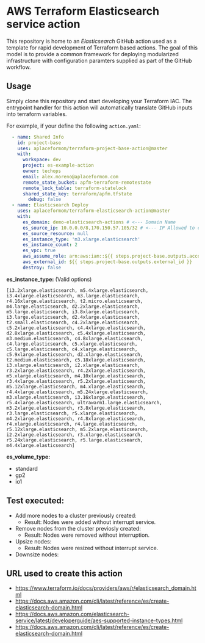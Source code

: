 AWS Terraform Elasticsearch service action
============================
This repository is home to an _Elasticsearch_ GitHub action used as a template for
rapid development of Terraform based actions. The goal of this model is to
provide a common framework for deploying modularized infrastructure with
configuration paramters supplied as part of the GitHub workflow.

Usage
-----
Simply clone this repository and start developing your Terraform IAC. The
entrypoint handler for this action will automatically translate GitHub inputs
into terraform variables.

For example, if your define the following `action.yaml`:
```yaml
  - name: Shared Info
    id: project-base
    uses: aplaceformom/terraform-project-base-action@master
    with:
      workspace: dev
      project: es-example-action
      owner: techops
      email: alex.moreno@aplaceformom.com
      remote_state_bucket: apfm-terraform-remotestate
      remote_lock_table: terraform-statelock
      shared_state_key: terraform/apfm.tfstate
        debug: false
  - name: Elasticsearch Deploy
    uses: aplaceformom/terraform-elasticsearch-action@master
    with:
      es_domain: demo-elasticsearch-actions # <--- Domain Name 
      es_source_ip: 10.0.0.0/8,170.150.57.105/32 # <--- IP Allowed to connect
      es_source_resource: null 
      es_instance_type: 'm3.xlarge.elasticsearch'
      es_instance_count: 2
      es_vpc: true
      aws_assume_role: arn:aws:iam::${{ steps.project-base.outputs.account_id }}:role/TerraformApply
      aws_external_id: ${{ steps.project-base.outputs.external_id }}
      destroy: false
```

**es_instance_type:** (Valid options)

```
[i3.2xlarge.elasticsearch, m5.4xlarge.elasticsearch, i3.4xlarge.elasticsearch, m3.large.elasticsearch, r4.16xlarge.elasticsearch, t2.micro.elasticsearch, m4.large.elasticsearch, d2.2xlarge.elasticsearch, m5.large.elasticsearch, i3.8xlarge.elasticsearch, i3.large.elasticsearch, d2.4xlarge.elasticsearch, t2.small.elasticsearch, c4.2xlarge.elasticsearch, c5.2xlarge.elasticsearch, c4.4xlarge.elasticsearch, d2.8xlarge.elasticsearch, c5.4xlarge.elasticsearch, m3.medium.elasticsearch, c4.8xlarge.elasticsearch, c4.large.elasticsearch, c5.xlarge.elasticsearch, c5.large.elasticsearch, c4.xlarge.elasticsearch, c5.9xlarge.elasticsearch, d2.xlarge.elasticsearch, t2.medium.elasticsearch, c5.18xlarge.elasticsearch, i3.xlarge.elasticsearch, i2.xlarge.elasticsearch, r3.2xlarge.elasticsearch, r4.2xlarge.elasticsearch, m5.xlarge.elasticsearch, m4.10xlarge.elasticsearch, r3.4xlarge.elasticsearch, r5.2xlarge.elasticsearch, m5.12xlarge.elasticsearch, m4.xlarge.elasticsearch, r4.4xlarge.elasticsearch, m5.24xlarge.elasticsearch, m3.xlarge.elasticsearch, i3.16xlarge.elasticsearch, r5.4xlarge.elasticsearch, ultrawarm1.large.elasticsearch, m3.2xlarge.elasticsearch, r3.8xlarge.elasticsearch, r3.large.elasticsearch, r5.xlarge.elasticsearch, m4.2xlarge.elasticsearch, r4.8xlarge.elasticsearch, r4.xlarge.elasticsearch, r4.large.elasticsearch, r5.12xlarge.elasticsearch, m5.2xlarge.elasticsearch, i2.2xlarge.elasticsearch, r3.xlarge.elasticsearch, r5.24xlarge.elasticsearch, r5.large.elasticsearch, m4.4xlarge.elasticsearch]
```

**es_volume_type:** 

- standard
- gp2
- io1

## Test executed:

- Add more nodes to a cluster previously created: 
  - Result: Nodes were added without interrupt service.
- Remove nodes from the cluster previosly created:
  - Result: Nodes were removed without interruption.
- Upsize nodes:
  - Result: Nodes were resized without interrupt service.
- Downsize nodes:


## URL used to create this action

- https://www.terraform.io/docs/providers/aws/r/elasticsearch_domain.html
- https://docs.aws.amazon.com/cli/latest/reference/es/create-elasticsearch-domain.html
- https://docs.aws.amazon.com/elasticsearch-service/latest/developerguide/aes-supported-instance-types.html
- https://docs.aws.amazon.com/cli/latest/reference/es/create-elasticsearch-domain.html